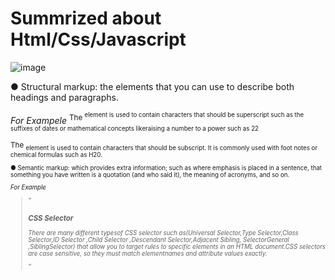 
# Summrized about Html/Css/Javascript


![image](https://ichef.bbci.co.uk/images/ic/832x468/p02lv1l7.jpg)


● Structural markup: the elements that you can use to
describe both headings and paragraphs.


*For Exampele*
<sup>
The <sup> element is used to contain characters that should be superscript such as the suffixes of dates or mathematical concepts likeraising a number to a power such
as 22
  
<sub>
The <sub> element is used to contain characters that should be subscript. It is commonly used with foot notes or chemical formulas such as H20.





● Semantic markup: which provides extra information; such as where emphasis is placed in a sentence, that something you have written is a quotation (and who said it), the meaning of acronyms, and so on.


*For Example*


<stong> <em> <blockquote> <q> <abbr> <cite> <dfn>
  
 ### CSS Selector
 
 There are many different typesof CSS selector such as(Universal Selector,Type Selector,Class Selector,ID Selector ,Child Selector ,Descendant Selector,Adjacent Sibling, SelectorGeneral ,SiblingSelector) that allow you to target rules to specific elements in an HTML document.CSS selectors are case sensitive,
so they must match elementnames and attribute values exactly.













